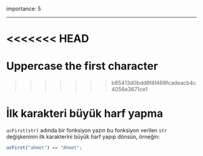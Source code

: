 importance: 5

---

<<<<<<< HEAD
=======
# Uppercase the first character
>>>>>>> b85413d0bdd6f4f468fcadeacb4c4056e3671ce1

# İlk karakteri büyük harf yapma

`ucFirst(str)` adında bir fonksiyon yazın bu fonksiyon verilen `str` değişkeninin ilk karakterini büyük harf yapıp dönsün, örneğin:

```js
ucFirst("ahmet") == "Ahmet";
```
